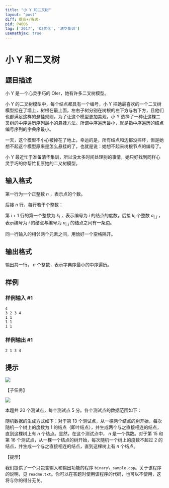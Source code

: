 ```yaml
---
title: "小 Y 和二叉树"
layout: "post"
diff: 提高+/省选-
pid: P4006
tag: ['2017', 'O2优化', '清华集训']
usemathjax: true
---
```


# 小 Y 和二叉树
## 题目描述

小 Y 是一个心灵手巧的 OIer，她有许多二叉树模型。

小 Y 的二叉树模型中，每个结点都具有一个编号，小 Y 把她最喜欢的一个二叉树模型挂在了墙上，树根在最上面，左右子树分别在树根的左下方与右下方，且他们也都满足这样的悬挂规则。为了让这个模型更加美观，小 Y 选择了一种让这棵二叉树的中序遍历序列最小的悬挂方法。所谓中序遍历最小，就是指中序遍历的结点编号序列的字典序最小。

一天，这个模型不小心被掉在了地上，幸运的是，所有结点和边都没摔坏，但是她想不起这个模型原来是怎么悬挂的了，也就是说：她想不起来树根节点的编号了。

小 Y 最近忙于准备清华集训，所以没太多时间处理别的事情，她只好找到同样心灵手巧的你帮忙复原她的二叉树模型。

## 输入格式

第一行为一个正整数 $n$ ，表示点的个数。

后接 $n$ 行，每行若干个整数：

第 $i + 1$ 行的第一个整数为 $k_i$ ，表示编号为 $i$ 的结点的度数，后接 $k_i$ 个整数 $a_{i, j}$ ，表示编号为 $i$ 的结点与编号为 $a_{i, j}$ 的结点之间有一条边。

同一行输入的相邻两个元素之间，用恰好一个空格隔开。

## 输出格式

输出共一行， $n$ 个整数，表示字典序最小的中序遍历。

## 样例

### 样例输入 #1
```
4
3 2 3 4
1 1
1 1
1 1
```
### 样例输出 #1
```
2 1 3 4
```
## 提示

 ![](https://cdn.luogu.com.cn/upload/pic/12056.png) 

【子任务】

 ![](https://cdn.luogu.com.cn/upload/pic/12057.png) 

本题共 $20$ 个测试点，每个测试点 $5$ 分。各个测试点的数据范围如下：

随机数据的生成方式如下：对于第 $13$ 个测试点，从一棵两个结点的树开始，每次随机一个树上的度数为 $1$ 的结点（即叶结点），并生成两个与之直接相连的结点，直到这棵树上有 $n$ 个结点。显然，在这个测试点中， $n$ 是一个偶数。对于第 $15$ 和第 $16$ 个测试点，从一棵一个结点的树开始，每次随机一个树上的度数不超过 $2$ 的结点，并生成一个与之直接相连的结点，直到这棵树上有 $n$ 个结点。

【提示】

我们提供了一个只包含输入和输出功能的程序 `binary\_sample.cpp`。关于该程序的说明，见 `readme.txt`。你可以在答题时使用该程序的代码，也可以不使用，这将与你的得分无关。

